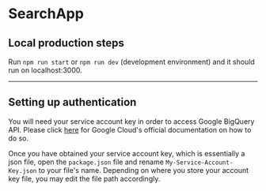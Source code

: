 # SearchApp

## Local production steps
Run `npm run start` or `npm run dev` (development environment) and it should run on localhost:3000.

---

## Setting up authentication
You will need your service account key in order to access Google BigQuery API.
Please click [here](https://cloud.google.com/bigquery/docs/reference/libraries) for Google Cloud's official documentation on how to do so.

Once you have obtained your service account key, which is essentially a json file, open the `package.json` file and rename `My-Service-Account-Key.json` to your file's name. Depending on where you store your account key file, you may edit the file path accordingly.
